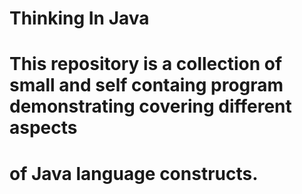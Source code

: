 # Thinking In Java

#  This repository is a collection of small and self containg program demonstrating covering different aspects
#  of Java language constructs.

